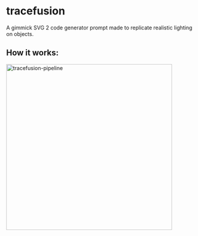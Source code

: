 # tracefusion
A gimmick SVG 2 code generator prompt made to replicate realistic lighting on objects.

## How it works:

<img width="443" alt="tracefusion-pipeline" src="https://github.com/triple-alt/tracefusion/assets/149606011/3e1c4a69-fa79-4790-b049-2ff6a906b057">
